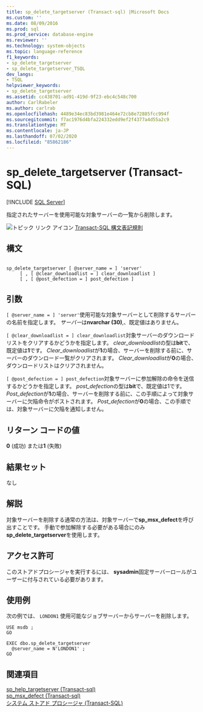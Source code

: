 ```yaml
---
title: sp_delete_targetserver (Transact-sql) |Microsoft Docs
ms.custom: ''
ms.date: 08/09/2016
ms.prod: sql
ms.prod_service: database-engine
ms.reviewer: ''
ms.technology: system-objects
ms.topic: language-reference
f1_keywords:
- sp_delete_targetserver
- sp_delete_targetserver_TSQL
dev_langs:
- TSQL
helpviewer_keywords:
- sp_delete_targetserver
ms.assetid: cc438701-ad91-419d-9f23-ebc4c548c700
author: CarlRabeler
ms.author: carlrab
ms.openlocfilehash: 4489e34ec83bd3981e464e72cb8e72885fcc994f
ms.sourcegitcommit: f7ac1976d4bfa224332edd9ef2f4377a4d55a2c9
ms.translationtype: MT
ms.contentlocale: ja-JP
ms.lasthandoff: 07/02/2020
ms.locfileid: "85862186"
---
```

# <a name="sp_delete_targetserver-transact-sql"></a>sp_delete_targetserver (Transact-SQL)
[!INCLUDE [SQL Server](../../includes/applies-to-version/sqlserver.md)]

  指定されたサーバーを使用可能な対象サーバーの一覧から削除します。  
   
 ![トピック リンク アイコン](../../database-engine/configure-windows/media/topic-link.gif "トピック リンク アイコン") [Transact-SQL 構文表記規則](../../t-sql/language-elements/transact-sql-syntax-conventions-transact-sql.md)  
  
## <a name="syntax"></a>構文  
  
```  
  
sp_delete_targetserver [ @server_name = ] 'server'   
     [ , [ @clear_downloadlist = ] clear_downloadlist ]  
     [ , [ @post_defection = ] post_defection ]  
```  
  
## <a name="arguments"></a>引数  
`[ @server_name = ] 'server'`使用可能な対象サーバーとして削除するサーバーの名前を指定します。 *サーバー*は**nvarchar (30)**,、既定値はありません。  
  
`[ @clear_downloadlist = ] clear_downloadlist`対象サーバーのダウンロードリストをクリアするかどうかを指定します。 *clear_downloadlist*の型は**bit**で、既定値は**1**です。 *Clear_downloadlist*が**1**の場合、サーバーを削除する前に、サーバーのダウンロード一覧がクリアされます。 *Clear_downloadlist*が**0**の場合、ダウンロードリストはクリアされません。  
  
`[ @post_defection = ] post_defection`対象サーバーに参加解除の命令を送信するかどうかを指定します。 *post_defection*の型は**bit**で、既定値は1です。 *Post_defection*が**1**の場合、サーバーを削除する前に、この手順によって対象サーバーに欠陥命令がポストされます。 *Post_defection*が**0**の場合、この手順では、対象サーバーに欠陥を通知しません。  
  
## <a name="return-code-values"></a>リターン コードの値  
 **0** (成功) または**1** (失敗)  
  
## <a name="result-sets"></a>結果セット  
 なし  
  
## <a name="remarks"></a>解説  
 対象サーバーを削除する通常の方法は、対象サーバーで**sp_msx_defect**を呼び出すことです。 手動で参加解除する必要がある場合にのみ**sp_delete_targetserver**を使用します。  
  
## <a name="permissions"></a>アクセス許可  
 このストアドプロシージャを実行するには、 **sysadmin**固定サーバーロールがユーザーに付与されている必要があります。  
  
## <a name="examples"></a>使用例  
 次の例では、 `LONDON1` 使用可能なジョブサーバーからサーバーを削除します。  
  
```  
USE msdb ;  
GO  
  
EXEC dbo.sp_delete_targetserver  
  @server_name = N'LONDON1' ;  
GO  
```  
  
## <a name="see-also"></a>関連項目  
 [sp_help_targetserver &#40;Transact-sql&#41;](../../relational-databases/system-stored-procedures/sp-help-targetserver-transact-sql.md)   
 [sp_msx_defect &#40;Transact-sql&#41;](../../relational-databases/system-stored-procedures/sp-msx-defect-transact-sql.md)   
 [システム ストアド プロシージャ &#40;Transact-SQL&#41;](../../relational-databases/system-stored-procedures/system-stored-procedures-transact-sql.md)  
  
  
